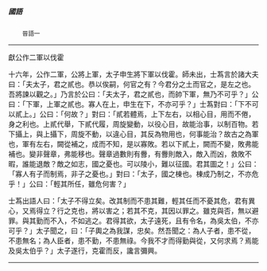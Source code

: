 

##### 國語
　　`晉語一`

* * *

獻公作二軍以伐霍

十六年，公作二軍，公將上軍，太子申生將下軍以伐霍。師未出，士蒍言於諸大夫曰：「夫太子，君之貳也。恭以俟嗣，何官之有？今君分之土而官之，是左之也。吾將諫以觀之。」乃言於公曰：「夫太子，君之貳也，而帥下軍，無乃不可乎？」公曰：「下軍，上軍之貳也。寡人在上，申生在下，不亦可乎？」士蒍對曰：「下不可以貳上。」公曰：「何故？」對曰：「貳若體焉，上下左右，以相心目，用而不倦，身之利也。上貳代舉，下貳代履，周旋變動，以役心目，故能治事，以制百物。若下攝上，與上攝下，周旋不動，以違心目，其反為物用也，何事能治？故古之為軍也，軍有左右，闕從補之，成而不知，是以寡敗。若以下貳上，闕而不變，敗弗能補也。變非聲章，弗能移也。聲章過數則有釁，有釁則敵入，敵入而凶，救敗不暇，誰能退敵？敵之如志，國之憂也。可以陵小，難以征國。君其圖之！」公曰：「寡人有子而制焉，非子之憂也。」對曰：「太子，國之棟也。棟成乃制之，不亦危乎！」公曰：「輕其所任，雖危何害？」

士蒍出語人曰：「太子不得立矣。改其制而不患其難，輕其任而不憂其危，君有異心，又焉得立？行之克也，將以害之；若其不克，其因以罪之。雖克與否，無以避罪。與其勤而不入，不如逃之。君得其欲，太子遠死，且有令名，為吳太伯，不亦可乎？」太子聞之，曰：「子輿之為我謀，忠矣。然吾聞之：為人子者，患不從，不患無名；為人臣者，患不勤，不患無祿。今我不才而得勤與從，又何求焉？焉能及吳太伯乎？」太子遂行，克霍而反，讒言彌興。

* * *

